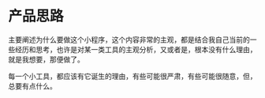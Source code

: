 # 产品思路
主要阐述为什么要做这个小程序，这个内容非常的主观，都是结合我自己当前的一些经历和思考，也许是对某一类工具的主观分析，又或者是，根本没有什么理由，就是我想要，那便做了。

每一个小工具，都应该有它诞生的理由，有些可能很严肃，有些可能很随意，但，总要有点什么。